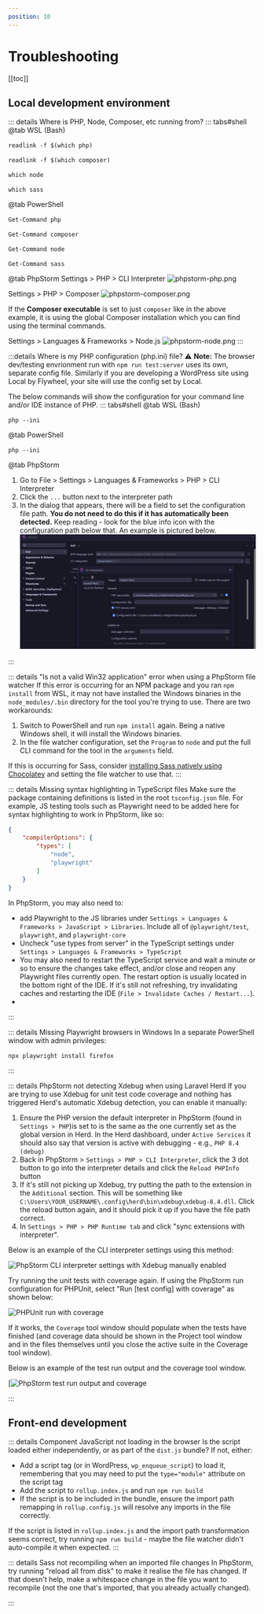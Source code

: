 ```yaml
---
position: 10
---
```


# Troubleshooting

[[toc]]

## Local development environment

::: details Where is PHP, Node, Composer, etc running from?
::: tabs#shell
@tab WSL (Bash)
```bash:no-line-numbers
readlink -f $(which php)
```
```bash:no-line-numbers
readlink -f $(which composer)
```
```bash:no-line-numbers
which node
```
```bash:no-line-numbers
which sass
```
@tab PowerShell
```powershell:no-line-numbers
Get-Command php
```
```powershell:no-line-numbers
Get-Command composer
```
```powershell:no-line-numbers
Get-Command node
```
```powershell:no-line-numbers
Get-Command sass
```
@tab PhpStorm
Settings > PHP > CLI Interpreter
![phpstorm-php.png](/phpstorm-php.png)

Settings > PHP > Composer
![phpstorm-composer.png](/phpstorm-composer.png)

If the **Composer executable** is set to just `composer` like in the above example, it is using the global Composer installation which you can find using the
terminal commands.

Settings > Languages & Frameworks > Node.js
![phpstorm-node.png](/phpstorm-node.png)
:::

:::details Where is my PHP configuration (php.ini) file?
:warning: **Note:** The browser dev/testing envrionment run with `npm run test:server` uses its own, separate config file. Similarly if you are developing a WordPress site using Local by Flywheel, your site will use the config set by Local.

The below commands will show the configuration for your command line and/or IDE instance of PHP.
::: tabs#shell
@tab WSL (Bash)
```bash:no-line-numbers
php --ini
```
@tab PowerShell
```powershell:no-line-numbers
php --ini
```
@tab PhpStorm
1. Go to File > Settings > Languages & Frameworks > PHP > CLI Interpreter
2. Click the `...` button next to the interpreter path
3. In the dialog that appears, there will be a field to set the configuration file path. **You do not need to do this if it has automatically been  detected.** Keep reading - look for the blue info icon with the configuration path below that. An example is pictured below.
   ![phpstorm-php.png](../.vuepress/public/phpstorm-phpini.png)

:::

::: details "Is not a valid Win32 application" error when using a PhpStorm file watcher
If this error is occurring for an NPM package and you ran `npm install` from WSL, it may not have installed the Windows binaries in the `node_modules/.bin` directory for the tool you're trying to use. There are two workarounds:

1. Switch to PowerShell and run `npm install` again. Being a native Windows shell, it will install the Windows binaries.
2. In the file watcher configuration, set the `Program` to `node` and put the full CLI command for the tool in the `arguments` field.

If this is occurring for Sass, consider [installing Sass natively using Chocolatey](./tooling/sass.md) and setting the file watcher to use that.
:::

::: details Missing syntax highlighting in TypeScript files
Make sure the package containing definitions is listed in the root `tsconfig.json` file. For example, JS testing tools such as Playwright need to be added here for syntax highlighting to work in PhpStorm, like so:

```json
{
	"compilerOptions": {
		"types": [
			"node",
			"playwright"
		]
	}
}
```

In PhpStorm, you may also need to:
- add Playwright to the JS libraries under `Settings > Languages & Frameworks > JavaScript > Libraries`. Include all of `@playwright/test`, `playwright`, and `playwright-core`
- Uncheck "use types from server" in the TypeScript settings under `Settings > Languages & Frameworks > TypeScript`
- You may also need to restart the TypeScript service and wait a minute or so to ensure the changes take effect, and/or close and reopen any Playwright files currently open. The restart option is usually located in the bottom right of the IDE. If it's still not refreshing, try invalidating caches and restarting the IDE (`File > Invalidate Caches / Restart...`).
-
:::

::: details Missing Playwright browsers in Windows
In a separate PowerShell window with admin privileges:

```powershell:no-line-numbers
npx playwright install firefox
```
:::

::: details PhpStorm not detecting Xdebug when using Laravel Herd
If you are trying to use Xdebug for unit test code coverage and nothing has triggered Herd's automatic Xdebug detection, you can enable it manually:

1. Ensure the PHP version the default interpreter in PhpStorm (found in `Settings > PHP`)is set to is the same as the one currently set as the global version in Herd. In the Herd dashboard, under `Active Services` it should also say that version is active with debugging - e.g., `PHP 8.4 (debug)`
2. Back in PhpStorm > `Settings > PHP > CLI Interpreter`, click the 3 dot button to go into the interpreter details and click the `Reload PHPInfo` button
3. If it's still not picking up Xdebug, try putting the path to the extension in the `Additional` section. This will be something like `C:\Users\YOUR_USERNAME\.config\herd\bin\xdebug\xdebug-8.4.dll`. Click the reload button again, and it should pick it up if you have the file path correct.
4. In `Settings > PHP > PHP Runtime tab` and click "sync extensions with interpreter".

Below is an example of the CLI interpreter settings using this method:

![PhpStorm CLI interpreter settings with Xdebug manually enabled](/phpstorm-xdebug-fix.png)

Try running the unit tests with coverage again. If using the PhpStorm run configuration for PHPUnit, select "Run [test config] with coverage" as shown below:

![PHPUnit run with coverage](/phpstorm-run-with-coverage.png)

If it works, the `Coverage` tool window should populate when the tests have finished (and coverage data should be shown in the Project tool window and in the files themselves until you close the active suite in the Coverage tool window).

Below is an example of the test run output and the coverage tool window.

[![PhpStorm test run output and coverage](/phpstorm-coverage-window.png)

:::

## Front-end development

::: details Component JavaScript not loading in the browser
Is the script loaded either independently, or as part of the `dist.js` bundle? If not, either:

- Add a script tag (or in WordPress, `wp_enqueue_script`) to load it, remembering that you may need to put the `type="module"` attribute on the script tag
- Add the script to `rollup.index.js` and run `npm run build`
- If the script is to be included in the bundle, ensure the import path remapping in `rollup.config.js` will resolve any imports in the file correctly.

If the script is listed in `rollup.index.js` and the import path transformation seems correct, try running `npm run build` - maybe the file watcher didn't auto-compile it when expected.
:::

::: details Sass not recompiling when an imported file changes
In PhpStorm, try running "reload all from disk" to make it realise the file has changed. If that doesn't help, make a whitespace change in the file you want to recompile (not the one that's imported, that you already actually changed).

:::
